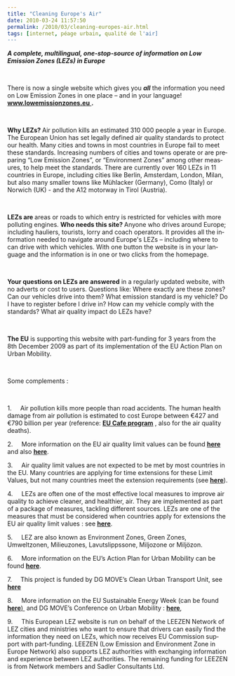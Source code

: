 ```yaml
---
title: "Cleaning Europe's Air"
date: 2010-03-24 11:57:50
permalink: /2010/03/cleaning-europes-air.html
tags: [internet, péage urbain, qualité de l'air]
---
```


<p class="MsoNormal"><strong><em><span lang="EN-GB">A complete, multilingual, one-stop-source of information on Low Emission Zones (LEZs) in </span></em></strong><strong><em><span lang="EN-GB">Europe</span></em></strong><span lang="EN-GB"></span></p> <p class="MsoNormal"><span lang="EN-GB"> </span></p> <p class="MsoNormal"><span lang="EN-GB">There is now a single website which gives you <strong><em>all</em></strong> the information you need on Low Emission Zones in one place – and in your language! </span><strong><span style="text-decoration: underline"><span lang="EN-GB">www.lowemissionzones.eu</span></span></strong><span style="text-decoration: underline"><span lang="EN-GB"> </span></span><strong><span lang="EN-GB">.</span></strong><span lang="EN-GB"> </span><span lang="EN-GB"><span> </span></span><span lang="EN-GB"><span> </span></span></p> <p class="MsoNormal"><strong><span lang="EN-GB"> </span></strong></p> <p class="MsoNormal"><strong><span lang="EN-GB">Why LEZs? </span></strong><span lang="EN-GB">Air pollution kills an estimated 310 000 people a year in </span><span lang="EN-GB">Europe</span><span lang="EN-GB">. The European Union has set legally defined air quality standards to protect our health. Many cities and towns in most countries in </span><span lang="EN-GB">Europe</span><span lang="EN-GB"> fail to meet these standards. Increasing numbers of cities and towns operate or are preparing “Low Emission Zones”, or “Environment Zones” among other measures, to help meet the standards. There are currently over 160 LEZs in 11 countries in </span><span lang="EN-GB">Europe</span><span lang="EN-GB">, including cities like </span><span lang="EN-GB">Berlin</span><span lang="EN-GB">, </span><span lang="EN-GB">Amsterdam</span><span lang="EN-GB">, </span><span lang="EN-GB">London</span><span lang="EN-GB">, </span><span lang="EN-GB">Milan</span><span lang="EN-GB">, but also many smaller towns like Mühlacker (</span><span lang="EN-GB">Germany</span><span lang="EN-GB">), </span><span lang="EN-GB">Como</span><span lang="EN-GB"> (</span><span lang="EN-GB">Italy</span><span lang="EN-GB">) or Norwich (UK) - and the A12 motorway in </span><span lang="EN-GB">Tirol</span><span lang="EN-GB"> (</span><span lang="EN-GB">Austria</span><span lang="EN-GB">).</span><span lang="EN-GB"></span></p> <p class="MsoNormal"><span lang="EN-GB"> </span></p> <p class="MsoNormal"><strong><span lang="EN-GB">LEZs are </span></strong><span lang="EN-GB">areas or roads to which entry is restricted for vehicles with more polluting engines. <strong>Who needs this site? </strong>Anyone who drives around </span><span lang="EN-GB">Europe</span><span lang="EN-GB">; including hauliers, tourists, lorry and coach operators. It provides all the information needed to navigate around </span><span lang="EN-GB">Europe</span><span lang="EN-GB">'s LEZs – including where to can drive with which vehicles. With one button the website is in your language and the information is in one or two clicks from the homepage.</span></p> <p class="MsoNormal"><span lang="EN-GB">  </span></p>  <!--more-->  <p class="MsoNormal"><strong><span lang="EN-GB">Your questions on LEZs are answered</span></strong><span lang="EN-GB"> in a regularly updated website, with no adverts or cost to users. Questions like: Where exactly are these zones? Can our vehicles drive into them? What emission standard is my vehicle? Do I have to register before I drive in? How can my vehicle comply with the standards? What air quality impact do LEZs have?</span></p> <p class="MsoNormal"><span lang="EN-GB"> </span></p> <p class="MsoNormal"><strong><span lang="EN-GB">The EU</span></strong><span lang="EN-GB"> is supporting this website with part-funding for 3 years from </span><span lang="EN-GB">the 8<span>th</span><span> </span>December 2009</span><span lang="EN-GB"> as part of its implementation of the EU Action Plan on Urban Mobility.</span></p> <p class="MsoNormal"><span lang="EN-GB"></span> </p> <p class="MsoNormal"><span lang="EN-GB">Some complements :</span></p> <p class="MsoNormal"><span lang="EN-GB"> </span></p> <p class="MsoNormal"><span lang="EN-GB">1.<span>		    </span>Air pollution kills more people than road accidents. The human health damage from air pollution is estimated to cost </span><span lang="EN-GB">Europe</span><span lang="EN-GB"> between €427 and €790 billion per year (reference: <strong><span style="text-decoration: underline"><a href="http://ec.europa.eu/environment/archives/cafe/general/keydocs.htm">EU Cafe program</a></span></strong> , also for the air quality deaths). </span></p> <p class="MsoNormal"><span lang="EN-GB">2.<span>		    </span>More information on the EU air quality limit values can be found <strong><span style="text-decoration: underline"><a href="http://lowemissionzones.eu/what-are-lezs--othermenu-32?start=10">here<span style="font-weight: normal"> </span></a></span></strong>and also <strong><span style="text-decoration: underline"><a href="http://ec.europa.eu/environment/air/legis.htm">here</a></span></strong>. </span></p> <p class="MsoNormal"><span lang="EN-GB">3.<span>		    </span>Air quality limit values are not expected to be met by most countries in the EU. Many countries are applying for time extensions for these Limit Values, but not many countries meet the extension requirements (see <strong><span style="text-decoration: underline"><a href="http://ec.europa.eu/environment/air/quality/legislation/time_extensions.htm">here</a></span></strong>). </span></p> <p class="MsoNormal"><span lang="EN-GB">4.<span>		    </span>LEZs are often one of the most effective local measures to improve air quality to achieve cleaner, and healthier, air. They are implemented as part of a package of measures, tackling different sources. LEZs are one of the measures that must be considered when countries apply for extensions the EU air quality limit values : see <strong><span style="text-decoration: underline"><a href="http://eur-%20lex.europa.eu/LexUriServ/LexUriServ.do?uri=OJ:L:2008:152:0001:0044:EN:PDF">here</a></span></strong>. </span></p> <p class="MsoNormal"><span lang="EN-GB">5.<span>		    </span>LEZ are also known as Environment Zones, Green Zones, Umweltzonen, Milieuzones, Lavutslippssone, Miljozone or Miljözon. </span></p> <p class="MsoNormal"><span lang="EN-GB">6.<span>		    </span>More information on the EU’s Action Plan for Urban Mobility can be found <strong><span style="text-decoration: underline"><a href="http://ec.europa.eu/transport/urban/urban_mobility/action_p_x000D_
lan_en.htm">here</a></span></strong>.<span style="text-decoration: underline"></span></span></p> <p class="MsoNormal"><span lang="EN-GB">7.<span>		    </span>This project is funded by DG MOVE’s Clean Urban Transport Unit, see <strong><span style="text-decoration: underline"><a href="http://ec.europa.eu/transport/urban/index_en.htm">here</a></span></strong><span style="text-decoration: underline"></span></span></p> <p class="MsoNormal"><span lang="EN-GB">8.<span>		    </span>More information on the EU Sustainable Energy Week (can be found <strong><span style="text-decoration: underline"><a href="http://www.eusew.eu/index.cfm">here</a></span></strong><span style="text-decoration: underline">) </span><span> </span>and DG MOVE’s Conference on Urban Mobility : <strong><span style="text-decoration: underline"><a href="http://www.eusew.eu/page.cfm?page=event_content&sby=3&sval=0&sd=40259&id=479">here</a></span></strong>,</span></p> <p class="MsoNormal"><span lang="EN-GB">9.<span>		    </span>This European LEZ website is run on behalf of the LEEZEN Network of LEZ cities and ministries who want to ensure that drivers can easily find the information they need on LEZs, which now receives EU Commission support with part-funding. LEEZEN (Low Emission and Environment Zone in Europe Network) also supports LEZ authorities with exchanging information and experience between LEZ authorities. The remaining funding for LEEZEN is from Network members and Sadler Consultants Ltd.</span></p>

